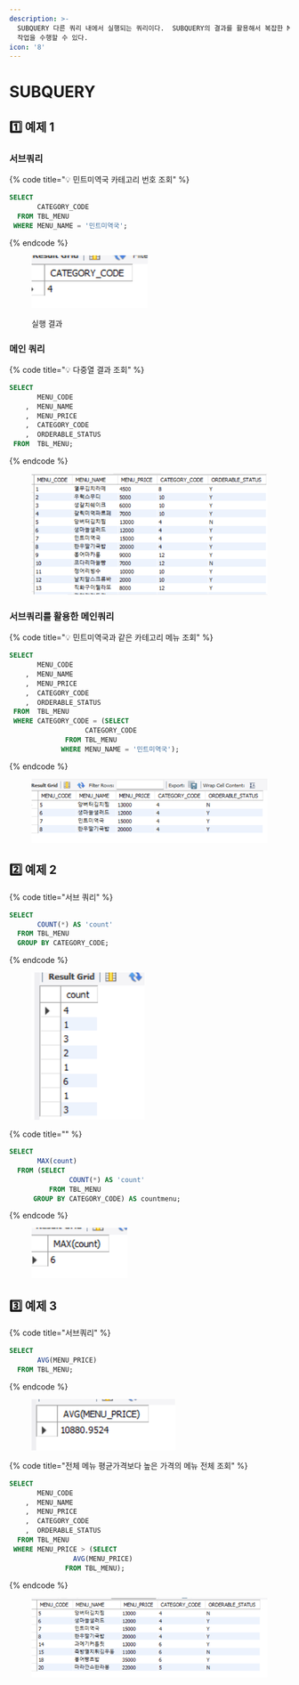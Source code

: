 ```yaml
---
description: >-
  SUBQUERY 다른 쿼리 내에서 실행되는 쿼리이다.  SUBQUERY의 결과를 활용해서 복잡한 MAINQUERY를 작성해 한번에 여러
  작업을 수행할 수 있다.
icon: '8'
---
```


# SUBQUERY

## 1️⃣ 예제 1

### 서브쿼리

{% code title="💡 민트미역국 카테고리 번호 조회" %}
```sql
SELECT
       CATEGORY_CODE
  FROM TBL_MENU
 WHERE MENU_NAME = '민트미역국';
```
{% endcode %}

<figure><img src="../../.gitbook/assets/image (46).png" alt=""><figcaption><p>실행 결과</p></figcaption></figure>

### 메인 쿼리

{% code title="💡 다중열 결과 조회" %}
```sql
SELECT
       MENU_CODE
	,  MENU_NAME
    ,  MENU_PRICE
    ,  CATEGORY_CODE
    ,  ORDERABLE_STATUS
 FROM  TBL_MENU;
```
{% endcode %}

<figure><img src="../../.gitbook/assets/image (47).png" alt=""><figcaption></figcaption></figure>

### 서브쿼리를 활용한 메인쿼리

{% code title="💡 민트미역국과 같은 카테고리 메뉴 조회" %}
```sql
SELECT
       MENU_CODE
	,  MENU_NAME
    ,  MENU_PRICE
    ,  CATEGORY_CODE
    ,  ORDERABLE_STATUS
 FROM  TBL_MENU
 WHERE CATEGORY_CODE = (SELECT
			       CATEGORY_CODE
			  FROM TBL_MENU
			 WHERE MENU_NAME = '민트미역국');
```
{% endcode %}

<figure><img src="../../.gitbook/assets/image (48).png" alt=""><figcaption></figcaption></figure>

## 2️⃣ 예제 2

{% code title="서브 쿼리" %}
```sql
SELECT
       COUNT(*) AS 'count'
  FROM TBL_MENU
  GROUP BY CATEGORY_CODE;
```
{% endcode %}

<figure><img src="../../.gitbook/assets/image (49).png" alt=""><figcaption></figcaption></figure>

{% code title="" %}
```sql
SELECT
       MAX(count)
  FROM (SELECT
               COUNT(*) AS 'count'
          FROM TBL_MENU
      GROUP BY CATEGORY_CODE) AS countmenu;
```
{% endcode %}

<figure><img src="../../.gitbook/assets/image (50).png" alt=""><figcaption></figcaption></figure>

## 3️⃣ 예제 3

{% code title="서브쿼리" %}
```sql
SELECT
       AVG(MENU_PRICE)
  FROM TBL_MENU;
```
{% endcode %}

<figure><img src="../../.gitbook/assets/image (51).png" alt=""><figcaption></figcaption></figure>

{% code title="전체 메뉴 평균가격보다 높은 가격의 메뉴 전체 조회" %}
```sql
SELECT
       MENU_CODE
	,  MENU_NAME
    ,  MENU_PRICE
    ,  CATEGORY_CODE
    ,  ORDERABLE_STATUS
  FROM TBL_MENU
 WHERE MENU_PRICE > (SELECT
			    AVG(MENU_PRICE)
		      FROM TBL_MENU);
```
{% endcode %}

<figure><img src="../../.gitbook/assets/image (52).png" alt=""><figcaption></figcaption></figure>
